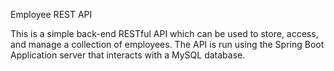 Employee REST API

This is a simple back-end RESTful API which can be used to store, access, and manage a collection of employees.
The API is run using the Spring Boot Application server that interacts with a MySQL database.